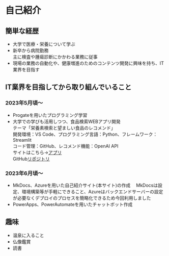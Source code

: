 <!-- # Welcome to MkDocs

For full documentation visit [mkdocs.org](https://www.mkdocs.org).

## Commands

* `mkdocs new [dir-name]` - Create a new project.
* `mkdocs serve` - Start the live-reloading docs server.
* `mkdocs build` - Build the documentation site.
* `mkdocs -h` - Print help message and exit.

## Project layout

    mkdocs.yml    # The configuration file.
    docs/
        index.md  # The documentation homepage.
        ...       # Other markdown pages, images and other files. -->

# 自己紹介

## 簡単な経歴
- 大学で医療・栄養について学ぶ
- 新卒から病院勤務  
主に検査や腫瘍診断にかかわる業務に従事
- 現場の業務の自動化や、健康増進のためのコンテンツ開発に興味を持ち、IT業界を目指す

## IT業界を目指してから取り組んでいること
### 2023年5月頃～
- Progateを用いたプログラミング学習
- 大学での学びも活用しつつ、食品検索WEBアプリ開発  
テーマ「栄養素検索と望ましい食品のレコメンド」  
開発環境：VS Code、プログラミング言語：Python、フレームワーク：Streamlit  
コード管理：GitHub、レコメンド機能：OpenAI API  
サイトはこちら→[アプリ](https://shuichiramen-streamlit-food-app-origin-7frrc3.streamlit.app/)   
GitHub[リポジトリ](https://github.com/shuichiramen/streamlit.food)

### 2023年6月頃～
- MkDocs、Azureを用いた自己紹介サイト(本サイト)の作成
　MkDocsは設定、環境構築等が手軽にできること、Azureはバックエンドサーバーの設定が必要なくデプロイのプロセスを簡略化できるため今回利用しました
- PowerApps、PowerAutomateを用いたチャットボット作成
## 趣味
- 温泉に入ること
- 仏像鑑賞
- 読書
